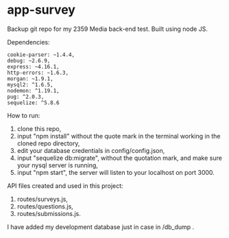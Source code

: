 # app-survey
Backup git repo for my 2359 Media back-end test. Built using node JS.

Dependencies:

    cookie-parser: ~1.4.4,
    debug: ~2.6.9,
    express: ~4.16.1,
    http-errors: ~1.6.3,
    morgan: ~1.9.1,
    mysql2: ^1.6.5,
    nodemon: ^1.19.1,
    pug: ^2.0.3,
    sequelize: ^5.8.6
    
How to run:

1. clone this repo,
2. input "npm install" without the quote mark in the terminal working in the cloned repo directory,
3. edit your database credentials in config/config.json,
4. input "sequelize db:migrate", without the quotation mark, and make sure your nysql server is running,
5. input "npm start", the server will listen to your localhost on port 3000.


API files created and used in this project:

1. routes/surveys.js,
2. routes/questions.js,
3. routes/submissions.js.

I have added my development database just in case in /db_dump .
